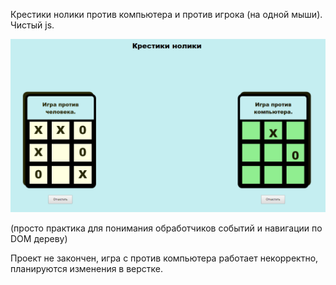 Крестики нолики против компьютера и против игрока (на одной мыши). Чистый js.


![alt text](23c3dfa6cbaa5c951ccbcf85fdd55774.png)

(просто практика для понимания обработчиков событий и навигации по DOM дереву)

Проект не закончен, игра с против компьютера работает некорректно, планируются изменения в верстке.
